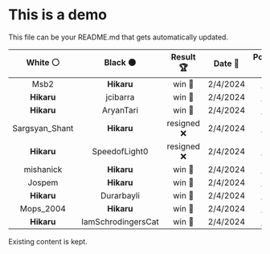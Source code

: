 # This is a demo

This file can be your README.md that gets automatically updated.

<!--START_SECTION:chessStats-->
<!-- Automatically generated with https://github.com/Balastrong/chess-stats-action -->

| White ⚪ | Black ⚫ | Result 🏆 | Date 📅 | Position 🗺️ |
|:---:|:---:|:---:|:---:|:---:|
| Msb2 | **Hikaru** | win 🥇 | 2/4/2024 | <a href="http://www.ee.unb.ca/cgi-bin/tervo/fen.pl?select=8/8/6k1/6qp/8/1qq5/5p1K/8 w - -">Link</a> |
| **Hikaru** | jcibarra | win 🥇 | 2/4/2024 | <a href="http://www.ee.unb.ca/cgi-bin/tervo/fen.pl?select=6rk/1pqb1p1p/2n1pb2/1N1p1p2/1P3P2/r1PBPN2/3Q2PP/2R2RK1 b - -">Link</a> |
| **Hikaru** | AryanTari | win 🥇 | 2/4/2024 | <a href="http://www.ee.unb.ca/cgi-bin/tervo/fen.pl?select=6r1/1R2rk1Q/2P1pp2/3p4/3P1q1p/5PpP/6P1/4R1K1 b - -">Link</a> |
| Sargsyan_Shant | **Hikaru** | resigned ❌ | 2/4/2024 | <a href="http://www.ee.unb.ca/cgi-bin/tervo/fen.pl?select=6k1/8/6PP/6K1/8/3bB3/8/8 b - -">Link</a> |
| **Hikaru** | SpeedofLight0 | resigned ❌ | 2/4/2024 | <a href="http://www.ee.unb.ca/cgi-bin/tervo/fen.pl?select=8/1bp1k3/p2p1p2/1p4qQ/3P4/5PK1/Pn6/8 w - -">Link</a> |
| mishanick | **Hikaru** | win 🥇 | 2/4/2024 | <a href="http://www.ee.unb.ca/cgi-bin/tervo/fen.pl?select=8/5q1k/1p2N3/6pK/P7/4P2P/8/8 w - -">Link</a> |
| Jospem | **Hikaru** | win 🥇 | 2/4/2024 | <a href="http://www.ee.unb.ca/cgi-bin/tervo/fen.pl?select=6k1/6p1/4N1Bp/8/5PK1/r7/4n3/8 w - -">Link</a> |
| **Hikaru** | Durarbayli | win 🥇 | 2/4/2024 | <a href="http://www.ee.unb.ca/cgi-bin/tervo/fen.pl?select=4Q1k1/p4p2/1q6/5Np1/1p1p2P1/2b5/P4PK1/8 b - -">Link</a> |
| Mops_2004 | **Hikaru** | win 🥇 | 2/4/2024 | <a href="http://www.ee.unb.ca/cgi-bin/tervo/fen.pl?select=5rk1/pp2bqp1/8/1bp4p/4Q2P/4P1P1/PP3P2/4BRK1 w - -">Link</a> |
| **Hikaru** | IamSchrodingersCat | win 🥇 | 2/4/2024 | <a href="http://www.ee.unb.ca/cgi-bin/tervo/fen.pl?select=4R3/2pn1pbk/pp1p4/3P1pPp/q1P4P/3B1P2/P2Q4/6K1 b - -">Link</a> |

<!--END_SECTION:chessStats-->

Existing content is kept.
